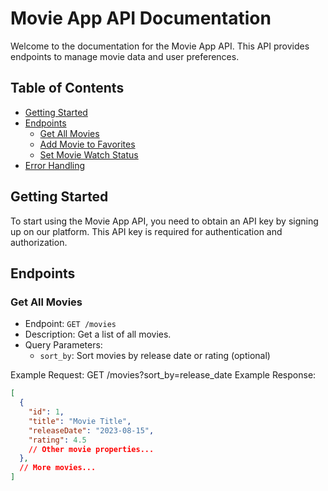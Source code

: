 # Movie App API Documentation

Welcome to the documentation for the Movie App API. This API provides endpoints to manage movie data and user preferences.

## Table of Contents

- [Getting Started](#getting-started)
- [Endpoints](#endpoints)
  - [Get All Movies](#get-all-movies)
  - [Add Movie to Favorites](#add-movie-to-favorites)
  - [Set Movie Watch Status](#set-movie-watch-status)
- [Error Handling](#error-handling)

## Getting Started

To start using the Movie App API, you need to obtain an API key by signing up on our platform. This API key is required for authentication and authorization.

## Endpoints

### Get All Movies

- Endpoint: `GET /movies`
- Description: Get a list of all movies.
- Query Parameters:
  - `sort_by`: Sort movies by release date or rating (optional)

Example Request:
GET /movies?sort_by=release_date
Example Response:
```json
[
  {
    "id": 1,
    "title": "Movie Title",
    "releaseDate": "2023-08-15",
    "rating": 4.5
    // Other movie properties...
  },
  // More movies...
]

